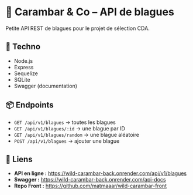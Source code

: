 # 🍬 Carambar & Co – API de blagues

Petite API REST de blagues pour le projet de sélection CDA.

## 🚀 Techno
- Node.js  
- Express  
- Sequelize  
- SQLite  
- Swagger (documentation)

## 📦 Endpoints
- `GET /api/v1/blagues` → toutes les blagues  
- `GET /api/v1/blagues/:id` → une blague par ID  
- `GET /api/v1/blagues/random` → une blague aléatoire  
- `POST /api/v1/blagues` → ajouter une blague

## 🔗 Liens
- **API en ligne :** https://wild-carambar-back.onrender.com/api/v1/blagues  
- **Swagger :** https://wild-carambar-back.onrender.com/api-docs  
- **Repo Front :** https://github.com/matmaaar/wild-carambar-front
